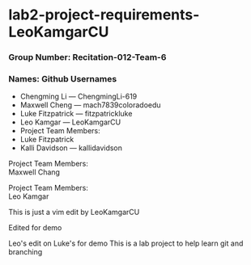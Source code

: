 # lab2-project-requirements-LeoKamgarCU

### Group Number: Recitation-012-Team-6

### Names: Github Usernames
<ul>
<li>Chengming Li — ChengmingLi-619</li>
<li>Maxwell Cheng — mach7839coloradoedu</li>
<li>Luke Fitzpatrick — fitzpatrickluke</li>
<li>Leo Kamgar — LeoKamgarCU</li>

<li>Project Team Members:
<li>Luke Fitzpatrick

<li>Kalli Davidson — kallidavidson</li>

</ul>
Project Team Members: 
<br>
Maxwell Chang


Project Team Members: 
<br>
Leo Kamgar

This is just a vim edit by LeoKamgarCU



Edited for demo

Leo's edit on Luke's for demo
This is a lab project to help learn git and branching

